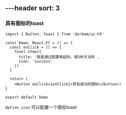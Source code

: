 ---header
sort: 3
---
### 具有图标的toast

```tsx
import { Button, Toast } from '@xrkmm/ui-h5'

const Demo: React.FC = () => {
  const onClick = () => {
    Toast.show({
      title: '我是通过配置唤起的，我5秒才消失',
      icon: 'success'
    })
  }

  return (
    <Button onClick={onClick}>带有成功的图标</Button>)
}

export default Demo
```
`Option.icon` 可以配置一个图标toast
